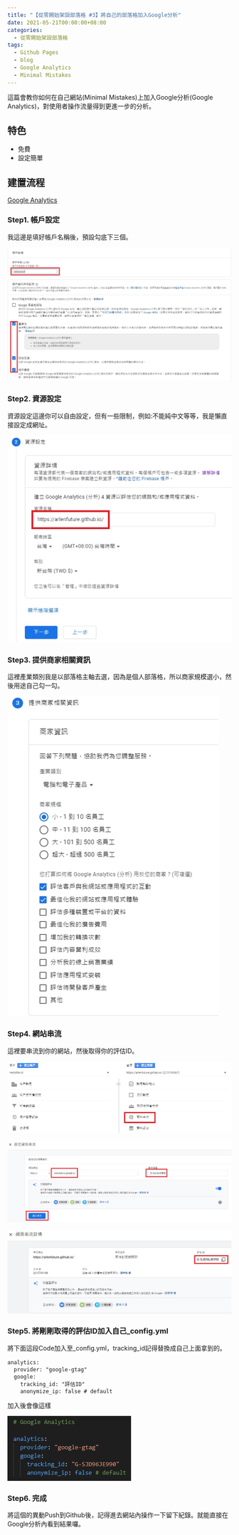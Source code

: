 ```yaml
---
title: "【從零開始架設部落格 #3】將自己的部落格加入Google分析"
date: 2021-05-21T00:00:00+08:00
categories:
  - 從零開始架設部落格
tags:
  - Github Pages
  - blog
  - Google Analytics
  - Minimal Mistakes
---
```


這篇會教你如何在自己網站(Minimal Mistakes)上加入Google分析(Google Analytics)，對使用者操作流量得到更進一步的分析。

## 特色

* 免費
* 設定簡單

## 建置流程

[Google Analytics](http://analytics.google.com/)

### Step1. 帳戶設定

我這邊是填好帳戶名稱後，預設勾底下三個。

![Google Analytics Account Setting](/assets/images/post/2021-05-21-How-to-Add-Google-Analytics-to-blog/1.jpg "Google Analytics Account Setting")

### Step2. 資源設定

資源設定這邊你可以自由設定，但有一些限制，例如:不能純中文等等，我是懶直接設定成網址。

![Google Analytics Resource Setting](/assets/images/post/2021-05-21-How-to-Add-Google-Analytics-to-blog/2.jpg "Google Analytics Resource Setting")

### Step3. 提供商家相關資訊

這裡產業類別我是以部落格主軸去選，因為是個人部落格，所以商家規模選小，然後用途自己勾一勾。

![Google Analytics Resource Setting](/assets/images/post/2021-05-21-How-to-Add-Google-Analytics-to-blog/3.jpg "Google Analytics Resource Setting")

### Step4. 網站串流

這裡要串流到你的網站，然後取得你的評估ID。

![串流設定1](/assets/images/post/2021-05-21-How-to-Add-Google-Analytics-to-blog/4.jpg "串流設定1")

![串流設定2](/assets/images/post/2021-05-21-How-to-Add-Google-Analytics-to-blog/5.jpg "串流設定2")

![串流設定3](/assets/images/post/2021-05-21-How-to-Add-Google-Analytics-to-blog/6.jpg "串流設定3")

### Step5. 將剛剛取得的評估ID加入自己_config.yml

將下面這段Code加入至_config.yml，tracking_id記得替換成自己上面拿到的。
```
analytics:
  provider: "google-gtag"
  google:
    tracking_id: "評估ID"
    anonymize_ip: false # default
```
加入後會像這樣

![程式設定](/assets/images/post/2021-05-21-How-to-Add-Google-Analytics-to-blog/7.jpg "程式設定")

### Step6. 完成

將這個的異動Push到Github後，記得進去網站內操作一下留下紀錄。就能直接在Google分析內看到結果囉。

